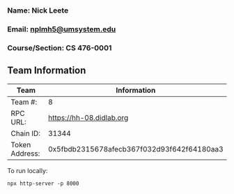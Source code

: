 ### Name: Nick Leete
### Email: nplmh5@umsystem.edu
### Course/Section: CS 476-0001

## Team Information

| Team | Information | 
| --- | --- |
| Team #: | 8 |
| RPC URL: | https://hh-08.didlab.org |
| Chain ID: | 31344 |
| Token Address: | 0x5fbdb2315678afecb367f032d93f642f64180aa3 | 


To run locally:
```
npx http-server -p 8000
```
